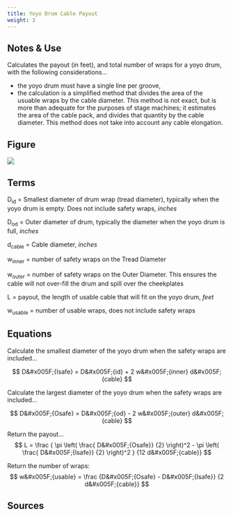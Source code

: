 ```yaml
---
title: Yoyo Drum Cable Payout
weight: 3
---
```


Notes & Use
---

Calculates the payout (in feet), and total number of wraps for a yoyo drum, with the following considerations...

* the yoyo drum must have a single line per groove,
* the calculation is a simplified method that divides the area of the usuable wraps by the cable diameter.  This method is not exact, but is more than adequate for the purposes of stage machines; it estimates the area of the cable pack, and divides that quantity by the cable diameter.  This method does not take into account any cable elongation.

Figure
---

![](../image/drum_yoyo_payout.jpg)

Terms
---

D<sub>id</sub> = Smallest diameter of drum wrap (tread diameter), typically when the yoyo drum is empty. Does not include safety wraps, *inches*

D<sub>od</sub> = Outer diameter of drum, typically the diameter when the yoyo drum is full, *inches*

d<sub>cable</sub> = Cable diameter, *inches*

w<sub>inner</sub> = number of safety wraps on the Tread Diameter

w<sub>outer</sub> = number of safety wraps on the Outer Diameter.  This ensures the cable will not over-fill the drum and spill over the cheekplates

L = payout, the length of usable cable that will fit on the yoyo drum, *feet*

w<sub>usable</sub> = number of usable wraps, does not include safety wraps

Equations
---

Calculate the smallest diameter of the yoyo drum when the safety wraps are included...

$$ D&#x005F;{Isafe} =
    D&#x005F;{id} + 2 w&#x005F;{inner} d&#x005F;{cable}
$$

Calculate the largest diameter of the yoyo drum when the safety wraps are included...

$$ D&#x005F;{Osafe} = 
    D&#x005F;{od} - 2 w&#x005F;{outer} d&#x005F;{cable}
$$

Return the payout...
$$ L = \frac
        {   \pi \left( \frac{ D&#x005F;{Osafe}} {2} \right)^2 -
            \pi \left( \frac{ D&#x005F;{Isafe}} {2} \right)^2
        }
        {12 d&#x005F;{cable}}
$$

Return the number of wraps:
$$ w&#x005F;{usable} = \frac 
        {D&#x005F;{Osafe} - D&#x005F;{Isafe}}
        {2 d&#x005F;{cable}}
$$

Sources
---